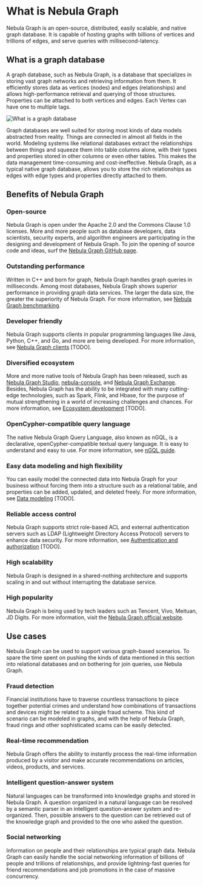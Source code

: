 # What is Nebula Graph

Nebula Graph is an open-source, distributed, easily scalable, and native graph database. It is capable of hosting graphs with billions of vertices and trillions of edges, and serve queries with millisecond-latency.

## What is a graph database

A graph database, such as Nebula Graph, is a database that specializes in storing vast graph networks and retrieving information from them. It efficiently stores data as vertices (nodes) and edges (relationships) and allows high-performance retrieval and querying of those structures. Properties can be attached to both vertices and edges. Each Vertex can have one to multiple tags.

![What is a graph database](https://docs-cdn.nebula-graph.com.cn/docs_2.0/2.introduction/what_is_nebula_graph_1.png)

Graph databases are well suited for storing most kinds of data models abstracted from reality. Things are connected in almost all fields in the world. Modeling systems like relational databases extract the relationships between things and squeeze them into table columns alone, with their types and properties stored in other columns or even other tables. This makes the data management time-consuming and cost-ineffective. Nebula Graph, as a typical native graph database, allows you to store the rich relationships as edges with edge types and properties directly attached to them.

## Benefits of Nebula Graph

### Open-source

Nebula Graph is open under the Apache 2.0 and the Commons Clause 1.0 licenses. More and more people such as database developers, data scientists, security experts, and algorithm engineers are participating in the designing and development of Nebula Graph. To join the opening of source code and ideas, surf the [Nebula Graph GitHub page](https://github.com/vesoft-inc/nebula-graph).

### Outstanding performance

Written in C++ and born for graph, Nebula Graph handles graph queries in milliseconds. Among most databases, Nebula Graph shows superior performance in providing graph data services. The larger the data size, the greater the superiority of Nebula Graph. For more information, see [Nebula Graph benchmarking](https://discuss.nebula-graph.io/t/nebula-graph-1-0-benchmark-report/581).

### Developer friendly

Nebula Graph supports clients in popular programming languages like Java, Python, C++, and Go, and more are being developed. For more information, see [Nebula Graph clients](TODO) [TODO].

### Diversified ecosystem

More and more native tools of Nebula Graph has been released, such as [Nebula Graph Studio](https://github.com/vesoft-inc/nebula-web-docker), [nebula-console](https://github.com/vesoft-inc/nebula-console), and [Nebula Graph Exchange](https://github.com/vesoft-inc/nebula-java/tree/master/tools/exchange). Besides, Nebula Graph has the ability to be integrated with many cutting-edge technologies, such as Spark, Flink, and Hbase, for the purpose of mutual strengthening in a world of increasing challenges and chances. For more information, see [Ecosystem development](TODO) [TODO].

### OpenCypher-compatible query language

The native Nebula Graph Query Language, also known as nGQL, is a declarative, openCypher-compatible textual query language. It is easy to understand and easy to use. For more information, see [nGQL guide](https://github.com/vesoft-inc/nebula-docs/tree/master/docs_2.0/manual_EN/4.ngql-guide).

### Easy data modeling and high flexibility

You can easily model the connected data into Nebula Graph for your business without forcing them into a structure such as a relational table, and properties can be added, updated, and deleted freely. For more information, see [Data modeling](TODO) [TODO].

### Reliable access control

Nebula Graph supports strict role-based ACL and external authentication servers such as LDAP (Lightweight Directory Access Protocol) servers to enhance data security. For more information, see [Authentication and authorization](TODO) [TODO].

### High scalability

Nebula Graph is designed in a shared-nothing architecture and supports scaling in and out without interrupting the database service.

### High popularity

Nebula Graph is being used by tech leaders such as Tencent, Vivo, Meituan, JD Digits. For more information, visit the [Nebula Graph official website](https://nebula-graph.io/).

## Use cases

Nebula Graph can be used to support various graph-based scenarios. To spare the time spent on pushing the kinds of data mentioned in this section into relational databases and on bothering for join queries, use Nebula Graph.

### Fraud detection

Financial institutions have to traverse countless transactions to piece together potential crimes and understand how combinations of transactions and devices might be related to a single fraud scheme. This kind of scenario can be modeled in graphs, and with the help of Nebula Graph, fraud rings and other sophisticated scams can be easily detected.

### Real-time recommendation

Nebula Graph offers the ability to instantly process the real-time information produced by a visitor and make accurate recommendations on articles, videos, products, and services.

### Intelligent question-answer system

Natural languages can be transformed into knowledge graphs and stored in Nebula Graph. A question organized in a natural language can be resolved by a semantic parser in an intelligent question-answer system and re-organized. Then, possible answers to the question can be retrieved out of the knowledge graph and provided to the one who asked the question.

### Social networking

Information on people and their relationships are typical graph data. Nebula Graph can easily handle the social networking information of billions of people and trillions of relationships, and provide lightning-fast queries for friend recommendations and job promotions in the case of massive concurrency.
